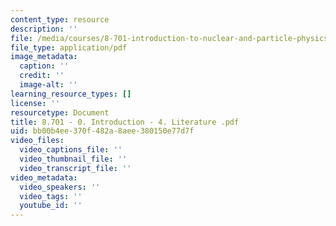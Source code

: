 ```yaml
---
content_type: resource
description: ''
file: /media/courses/8-701-introduction-to-nuclear-and-particle-physics-fall-2020/8701-0-introduction-4-literature.pdf
file_type: application/pdf
image_metadata:
  caption: ''
  credit: ''
  image-alt: ''
learning_resource_types: []
license: ''
resourcetype: Document
title: 8.701 - 0. Introduction - 4. Literature .pdf
uid: bb00b4ee-370f-482a-8aee-380150e77d7f
video_files:
  video_captions_file: ''
  video_thumbnail_file: ''
  video_transcript_file: ''
video_metadata:
  video_speakers: ''
  video_tags: ''
  youtube_id: ''
---
```

